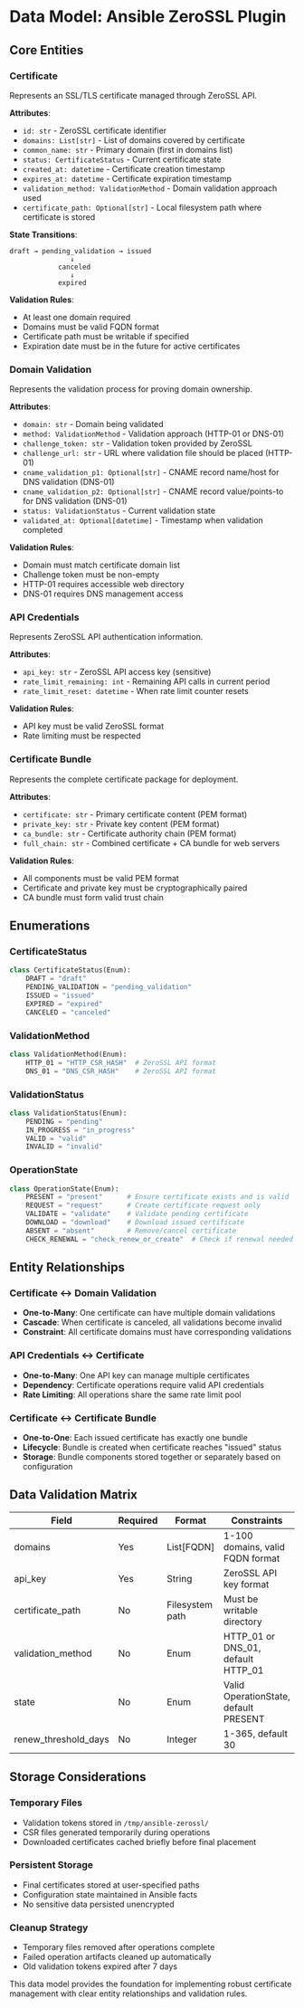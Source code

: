 # Data Model: Ansible ZeroSSL Plugin

## Core Entities

### Certificate
Represents an SSL/TLS certificate managed through ZeroSSL API.

**Attributes**:
- `id: str` - ZeroSSL certificate identifier
- `domains: List[str]` - List of domains covered by certificate
- `common_name: str` - Primary domain (first in domains list)
- `status: CertificateStatus` - Current certificate state
- `created_at: datetime` - Certificate creation timestamp
- `expires_at: datetime` - Certificate expiration timestamp
- `validation_method: ValidationMethod` - Domain validation approach used
- `certificate_path: Optional[str]` - Local filesystem path where certificate is stored

**State Transitions**:
```
draft → pending_validation → issued
               ↓
            canceled
               ↓
            expired
```

**Validation Rules**:
- At least one domain required
- Domains must be valid FQDN format
- Certificate path must be writable if specified
- Expiration date must be in the future for active certificates

### Domain Validation
Represents the validation process for proving domain ownership.

**Attributes**:
- `domain: str` - Domain being validated
- `method: ValidationMethod` - Validation approach (HTTP-01 or DNS-01)
- `challenge_token: str` - Validation token provided by ZeroSSL
- `challenge_url: str` - URL where validation file should be placed (HTTP-01)
- `cname_validation_p1: Optional[str]` - CNAME record name/host for DNS validation (DNS-01)
- `cname_validation_p2: Optional[str]` - CNAME record value/points-to for DNS validation (DNS-01)
- `status: ValidationStatus` - Current validation state
- `validated_at: Optional[datetime]` - Timestamp when validation completed

**Validation Rules**:
- Domain must match certificate domain list
- Challenge token must be non-empty
- HTTP-01 requires accessible web directory
- DNS-01 requires DNS management access

### API Credentials
Represents ZeroSSL API authentication information.

**Attributes**:
- `api_key: str` - ZeroSSL API access key (sensitive)
- `rate_limit_remaining: int` - Remaining API calls in current period
- `rate_limit_reset: datetime` - When rate limit counter resets

**Validation Rules**:
- API key must be valid ZeroSSL format
- Rate limiting must be respected

### Certificate Bundle
Represents the complete certificate package for deployment.

**Attributes**:
- `certificate: str` - Primary certificate content (PEM format)
- `private_key: str` - Private key content (PEM format)
- `ca_bundle: str` - Certificate authority chain (PEM format)
- `full_chain: str` - Combined certificate + CA bundle for web servers

**Validation Rules**:
- All components must be valid PEM format
- Certificate and private key must be cryptographically paired
- CA bundle must form valid trust chain

## Enumerations

### CertificateStatus
```python
class CertificateStatus(Enum):
    DRAFT = "draft"
    PENDING_VALIDATION = "pending_validation"
    ISSUED = "issued"
    EXPIRED = "expired"
    CANCELED = "canceled"
```

### ValidationMethod
```python
class ValidationMethod(Enum):
    HTTP_01 = "HTTP_CSR_HASH"  # ZeroSSL API format
    DNS_01 = "DNS_CSR_HASH"    # ZeroSSL API format
```

### ValidationStatus
```python
class ValidationStatus(Enum):
    PENDING = "pending"
    IN_PROGRESS = "in_progress"
    VALID = "valid"
    INVALID = "invalid"
```

### OperationState
```python
class OperationState(Enum):
    PRESENT = "present"      # Ensure certificate exists and is valid
    REQUEST = "request"      # Create certificate request only
    VALIDATE = "validate"    # Validate pending certificate
    DOWNLOAD = "download"    # Download issued certificate
    ABSENT = "absent"        # Remove/cancel certificate
    CHECK_RENEWAL = "check_renew_or_create"  # Check if renewal needed
```

## Entity Relationships

### Certificate ↔ Domain Validation
- **One-to-Many**: One certificate can have multiple domain validations
- **Cascade**: When certificate is canceled, all validations become invalid
- **Constraint**: All certificate domains must have corresponding validations

### API Credentials ↔ Certificate
- **One-to-Many**: One API key can manage multiple certificates
- **Dependency**: Certificate operations require valid API credentials
- **Rate Limiting**: All operations share the same rate limit pool

### Certificate ↔ Certificate Bundle
- **One-to-One**: Each issued certificate has exactly one bundle
- **Lifecycle**: Bundle is created when certificate reaches "issued" status
- **Storage**: Bundle components stored together or separately based on configuration

## Data Validation Matrix

| Field | Required | Format | Constraints |
|-------|----------|--------|-------------|
| domains | Yes | List[FQDN] | 1-100 domains, valid FQDN format |
| api_key | Yes | String | ZeroSSL API key format |
| certificate_path | No | Filesystem path | Must be writable directory |
| validation_method | No | Enum | HTTP_01 or DNS_01, default HTTP_01 |
| state | No | Enum | Valid OperationState, default PRESENT |
| renew_threshold_days | No | Integer | 1-365, default 30 |

## Storage Considerations

### Temporary Files
- Validation tokens stored in `/tmp/ansible-zerossl/`
- CSR files generated temporarily during operations
- Downloaded certificates cached briefly before final placement

### Persistent Storage
- Final certificates stored at user-specified paths
- Configuration state maintained in Ansible facts
- No sensitive data persisted unencrypted

### Cleanup Strategy
- Temporary files removed after operations complete
- Failed operation artifacts cleaned up automatically
- Old validation tokens expired after 7 days

This data model provides the foundation for implementing robust certificate management with clear entity relationships and validation rules.
